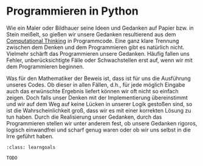 # Programmieren in Python

Wie ein Maler oder Bildhauer seine Ideen und Gedanken auf Papier bzw. in Stein meißelt, so gießen wir unsere Gedanken resultierend aus dem [Computational Thinking](sec-what-is-ct) in Programmcode.
Eine ganz klare Trennung zwischen dem Denken und dem Programmieren gibt es natürlich nicht.
Vielmehr schärft das Programmieren unsere Gedanken.
Häufig fallen uns Fehler, unberücksichtigte Fälle oder Schwachstellen erst auf, wenn wir mit dem Programmieren beginnen.

Was für den Mathematiker der Beweis ist, dass ist für uns die Ausführung unseres Codes.
Ob dieser in allen Fällen, d.h., für jede möglich Eingabe auch das erwünschte Ergebnis liefert können wir oft nicht so einfach zeigen.
Doch falls unser Denken mit der Implementierung übereinstimmt und wir auf dem Weg auf keine Lücken in unserer Logik gestoßen sind, so ist die Wahrscheinlichkeit groß, dass wir es mit einer korrekten Lösung zu tun haben.
Durch die Realisierung unser Gedanken, durch das Programmieren stellen wir unter anderem fest, ob unsere Gedanken rigoros, logisch einwandfrei und scharf genug waren oder ob wir uns selbst in die Irre geführt haben.

```{admonition} Lernziel
:class: learngoals

TODO
```